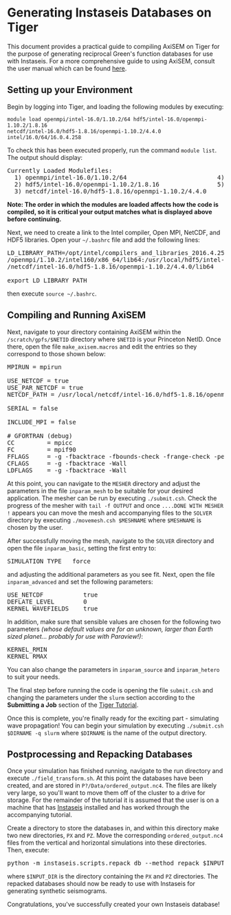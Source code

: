 # Generating Instaseis Databases on Tiger

This document provides a practical guide to compiling AxiSEM on Tiger for the purpose
of generating reciprocal Green's function databases for use with Instaseis. For a more
comprehensive guide to using AxiSEM, consult the user manual which can be found 
[here](https://geodynamics.org/cig/software/axisem/axisem-manual.pdf).

## Setting up your Environment

Begin by logging into Tiger, and loading the following modules by executing:


```
module load openmpi/intel-16.0/1.10.2/64 hdf5/intel-16.0/openmpi-1.10.2/1.8.16 
netcdf/intel-16.0/hdf5-1.8.16/openmpi-1.10.2/4.4.0 intel/16.0/64/16.0.4.258
```

To check this has been executed properly, run the command `module list`. The output should
display:

<pre>
Currently Loaded Modulefiles:
  1) openmpi/intel-16.0/1.10.2/64                         4) intel-mkl/11.3.4/4/64
  2) hdf5/intel-16.0/openmpi-1.10.2/1.8.16                5) intel/16.0/64/16.0.4.258
  3) netcdf/intel-16.0/hdf5-1.8.16/openmpi-1.10.2/4.4.0
</pre>

**Note: The order in which the modules are loaded affects how the code is compiled, 
so it is critical your output matches what is displayed above before continuing.**

Next, we need to create a link to the Intel compiler, Open MPI, NetCDF, and HDF5 libraries. Open 
your `~/.bashrc` file and add the following lines:

<pre>
LD_LIBRARY_PATH=/opt/intel/compilers_and_libraries_2016.4.258/linux/compiler/lib/intel64_lin:/usr/local
/openmpi/1.10.2/intel160/x86_64/lib64:/usr/local/hdf5/intel-16.0/openmpi-1.10.2/1.8.16/lib64:/usr/local
/netcdf/intel-16.0/hdf5-1.8.16/openmpi-1.10.2/4.4.0/lib64

export LD_LIBRARY_PATH
</pre> 

then execute `source ~/.bashrc`.

## Compiling and Running AxiSEM

Next, navigate to your directory containing AxiSEM within the `/scratch/gpfs/$NETID` directory 
where `$NETID` is your Princeton NetID. Once there, open the file `make_axisem.macros` and edit 
the entries so they correspond to those shown below:

<pre>
MPIRUN = mpirun

USE_NETCDF = true
USE_PAR_NETCDF = true
NETCDF_PATH = /usr/local/netcdf/intel-16.0/hdf5-1.8.16/openmpi-1.10.2/4.4.0

SERIAL = false

INCLUDE_MPI = false

# GFORTRAN (debug)
CC         = mpicc
FC         = mpif90
FFLAGS     = -g -fbacktrace -fbounds-check -frange-check -pedantic
CFLAGS     = -g -fbacktrace -Wall
LDFLAGS    = -g -fbacktrace -Wall
</pre>

At this point, you can navigate to the `MESHER` directory and adjust the parameters in
the file `inparam_mesh` to be suitable for your desired application. The mesher can be
run by executing `./submit.csh`. Check the progress of the mesher with `tail -f OUTPUT`
and once `....DONE WITH MESHER !` appears you can move the mesh and accompanying files 
to the `SOLVER` directory by executing `./movemesh.csh $MESHNAME` where `$MESHNAME` is 
chosen by the user.

After successfully moving the mesh, navigate to the `SOLVER` directory
and open the file `inparam_basic`, setting the first entry to:

<pre>
SIMULATION_TYPE   force
</pre>

and adjusting the additional parameters as you see fit. Next, open the file `inparam_advanced`
and set the following parameters:

<pre>
USE_NETCDF           true
DEFLATE_LEVEL        0
KERNEL_WAVEFIELDS    true
</pre>

In addition, make sure that sensible values are chosen for the following two parameters
*(whose default values are for an unknown, larger than Earth sized planet... probably for
use with Paraview!)*:
<pre>
KERNEL_RMIN
KERNEL_RMAX
</pre>

You can also change the parameters in `inparam_source` and `inparam_hetero` to suit your needs.

The final step before running the code is opening the file `submit.csh` and changing the 
parameters under the `slurm` section according to the **Submitting a Job** section of the 
[Tiger Tutorial](https://researchcomputing.princeton.edu/computational-hardware/tiger/tutorials).

Once this is complete, you're finally ready for the exciting part - simulating wave propagation!
You can begin your simulation by executing `./submit.csh $DIRNAME -q slurm` where
`$DIRNAME` is the name of the output directory. 

## Postprocessing and Repacking Databases

Once your simulation has finished running, navigate to the run directory and execute 
`./field_transform.sh`. At this point the databases have been created, and are stored in 
`P?/Data/ordered_output.nc4`. The files are likely very large, so you'll want to move them
off of the cluster to a drive for storage. For the remainder of the tutorial it is assumed
that the user is on a machine that has [Instaseis](http://instaseis.net/#) installed and 
has worked through the accompanying tutorial.

Create a directory to store the databases in, and within this directory make two new directories,
`PX` and `PZ`. Move the corresponding `ordered_output.nc4` files from the vertical and horizontal
simulations into these directories. Then, execute:

<pre>
python -m instaseis.scripts.repack_db --method repack $INPUT_DIR $OUTPUT_DIR
</pre>

where `$INPUT_DIR` is the directory containing the `PX` and `PZ` directories. The repacked
databases should now be ready to use with Instaseis for generating synthetic seismograms.

Congratulations, you've successfully created your own Instaseis database!
